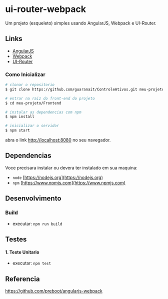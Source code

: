 # ui-router-webpack

Um projeto (esqueleto) simples usando AngularJS, Webpack e UI-Router.

## Links

* [AngularJS](https://angularjs.org/)
* [Webpack](https://webpack.js.org/)
* [UI-Router](https://ui-router.github.io/)

### Como Inicializar

```bash
# clonar o repositorio
$ git clone https://github.com/guaranait/ControleAtivos.git meu-projeto

# entrar na raiz do front-end do projeto
$ cd meu-projeto/Frontend

# instalar as dependencias com npm
$ npm install

# inicializar o servidor
$ npm start
```

abra o link [http://localhost:8080](http://localhost:8080) no seu navegador.


## Dependencias

Voce precisara instalar ou devera ter instalado em sua maquina:
* `node` [https://nodejs.org](https://nodejs.org)
* `npm`  [https://www.npmjs.com](https://www.npmjs.com)


## Desenvolvimento

### Build

* executar: `npm run build`

## Testes

#### 1. Teste Unitario

* executar: `npm test`

## Referencia

https://github.com/preboot/angularjs-webpack
